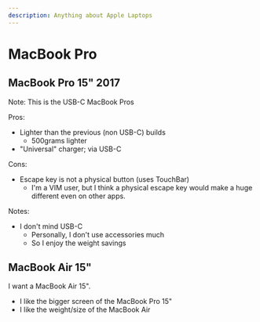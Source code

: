 ```yaml
---
description: Anything about Apple Laptops
---
```


# MacBook Pro

## MacBook Pro 15" 2017

Note: This is the USB-C MacBook Pros

Pros:

* Lighter than the previous \(non USB-C\) builds
  * 500grams lighter
* "Universal" charger; via USB-C

Cons:

* Escape key is not a physical button \(uses TouchBar\)
  * I'm a VIM user, but I think a physical escape key would make a huge different even on other apps.

Notes:

* I don't mind USB-C
  * Personally, I don't use accessories much
  * So I enjoy the weight savings

## MacBook Air 15"

I want a MacBook Air 15".

* I like the bigger screen of the MacBook Pro 15"
* I like the weight/size of the MacBook Air

